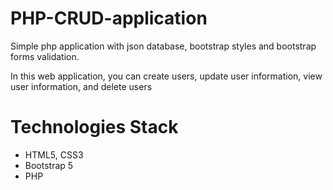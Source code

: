 # PHP-CRUD-application
Simple php application with json database, bootstrap styles and bootstrap forms validation.

In this web application, you can create users, update user information, view user information, and delete users 

# Technologies Stack
* HTML5, CSS3
* Bootstrap 5
* PHP

